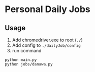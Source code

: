 # Personal Daily Jobs

## Usage
1. Add chromedriver.exe to root (`./`)
2. Add config to `./dailyJob/config`
3. run command
```
python main.py
python jobs/danawa.py
```